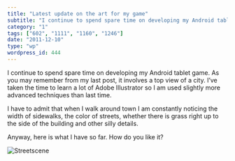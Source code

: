 ```yaml
---
title: "Latest update on the art for my game"
subtitle: "I continue to spend spare time on developing my Android tablet game. As you may remember from my las..."
category: "1"
tags: ["602", "1111", "1160", "1246"]
date: "2011-12-10"
type: "wp"
wordpress_id: 444
---
```

I continue to spend spare time on developing my Android tablet game. As you may remember from my last post, it involves a top view of a city. I’ve taken the time to learn a lot of Adobe Illustrator so I am used slightly more advanced techniques than last time.

I have to admit that when I walk around town I am constantly noticing the width of sidewalks, the color of streets, whether there is grass right up to the side of the building and other silly details.

Anyway, here is what I have so far. How do you like it?

![Streetscene](https://i0.wp.com/salas.com/wp-content/uploads/2011/12/d349a-streetscene.png?resize=480%2C600&ssl=1)